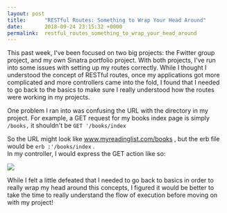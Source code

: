 ```yaml
---
layout: post
title:      "RESTful Routes: Something to Wrap Your Head Around"
date:       2018-09-24 23:15:32 +0000
permalink:  restful_routes_something_to_wrap_your_head_around
---
```



This past week, I've been focused on two big projects: the Fwitter group project, and my own Sinatra portfolio project.  With both projects, I've run into some issues with setting up my routes correctly.  While I thought I understood the concept of RESTful routes, once my applications got more complicated and more controllers came into the fold, I found that I needed to go back to the basics to make sure I really understood how the routes were working in my projects.

One problem I ran into was confusing the URL with the directory in my project.  For example, a GET request for my books index page is simply `/books,` it shouldn't be `GET '/books/index`   

So the URL might look like www.myreadinglist.com/books ,  but the erb file would be `erb :'/books/index` .   
In my controller, I would express the GET action like so:

![](https://i.imgur.com/of8SzPU.png)

While I felt a little defeated that I needed to go back to basics in order to really wrap my head around this concepts, I figured it would be better to take the time to really understand the flow of execution before moving on with my project!
